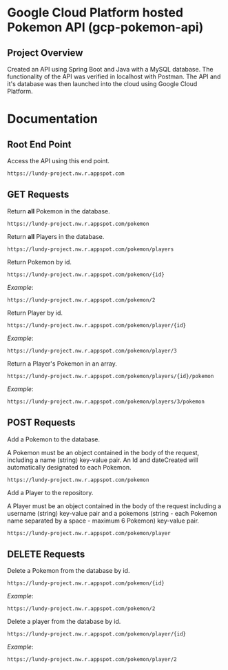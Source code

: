 # Google Cloud Platform hosted Pokemon API (gcp-pokemon-api)

## Project Overview

Created an API using Spring Boot and Java with a MySQL database. The functionality of the API was verified in localhost with Postman. The API and it's database was then launched into the cloud using Google Cloud Platform.

# Documentation

## Root End Point
Access the API using this end point.
```
https://lundy-project.nw.r.appspot.com
```

## GET Requests
<!-- 1. -->
Return **all** Pokemon in the database.
```
https://lundy-project.nw.r.appspot.com/pokemon
```
<!-- 2. -->
Return **all** Players in the database.
```
https://lundy-project.nw.r.appspot.com/pokemon/players
```
<!-- 3. -->
Return Pokemon by id.
```
https://lundy-project.nw.r.appspot.com/pokemon/{id}
```
_Example_:
```
https://lundy-project.nw.r.appspot.com/pokemon/2
```
<!-- 4. -->
Return Player by id.
```
https://lundy-project.nw.r.appspot.com/pokemon/player/{id}
```
_Example_:
```
https://lundy-project.nw.r.appspot.com/pokemon/player/3
```
<!-- 5. -->
Return a Player's Pokemon in an array.
```
https://lundy-project.nw.r.appspot.com/pokemon/players/{id}/pokemon
```
_Example_:
```
https://lundy-project.nw.r.appspot.com/pokemon/players/3/pokemon
```

## POST Requests
Add a Pokemon to the database.

A Pokemon must be an object contained in the body of the request, including a name (string) key-value pair. An Id and dateCreated will automatically designated to each Pokemon.
```
https://lundy-project.nw.r.appspot.com/pokemon
```
Add a Player to the repository.

A Player must be an object contained in the body of the request including a username (string) key-value pair and a pokemons (string - each Pokemon name separated by a space - maximum 6 Pokemon) key-value pair.
```
https://lundy-project.nw.r.appspot.com/pokemon/player
```

## DELETE Requests
Delete a Pokemon from the database by id.
```
https://lundy-project.nw.r.appspot.com/pokemon/{id}
```
_Example_:
```
https://lundy-project.nw.r.appspot.com/pokemon/2
```

Delete a player from the database by id.
```
https://lundy-project.nw.r.appspot.com/pokemon/player/{id}
```
_Example_:
```
https://lundy-project.nw.r.appspot.com/pokemon/player/2
```
